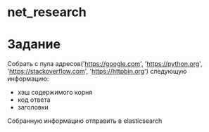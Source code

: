 # net_research

# Задание
Собрать с пула адресов('https://google.com', 'https://python.org', 'https://stackoverflow.com', 'https://httpbin.org') 
следующую информацию: 
 - хэш содержимого корня
 - код ответа
 - заголовки

Собранную информацию отправить в elasticsearch